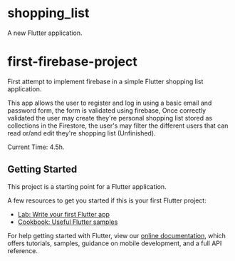 # shopping_list

A new Flutter application.

# first-firebase-project
First attempt to implement firebase in a simple Flutter shopping list application.

This app allows the user to register and log in using a basic email and password form, the form is validated using firebase, Once correctly validated the user may create they're personal shopping list stored as collections in the Firestore, the user's may filter the different users that can read or/and edit they're shopping list (Unfinished).

Current Time: 4.5h.

## Getting Started

This project is a starting point for a Flutter application.

A few resources to get you started if this is your first Flutter project:

- [Lab: Write your first Flutter app](https://flutter.dev/docs/get-started/codelab)
- [Cookbook: Useful Flutter samples](https://flutter.dev/docs/cookbook)

For help getting started with Flutter, view our
[online documentation](https://flutter.dev/docs), which offers tutorials,
samples, guidance on mobile development, and a full API reference.
